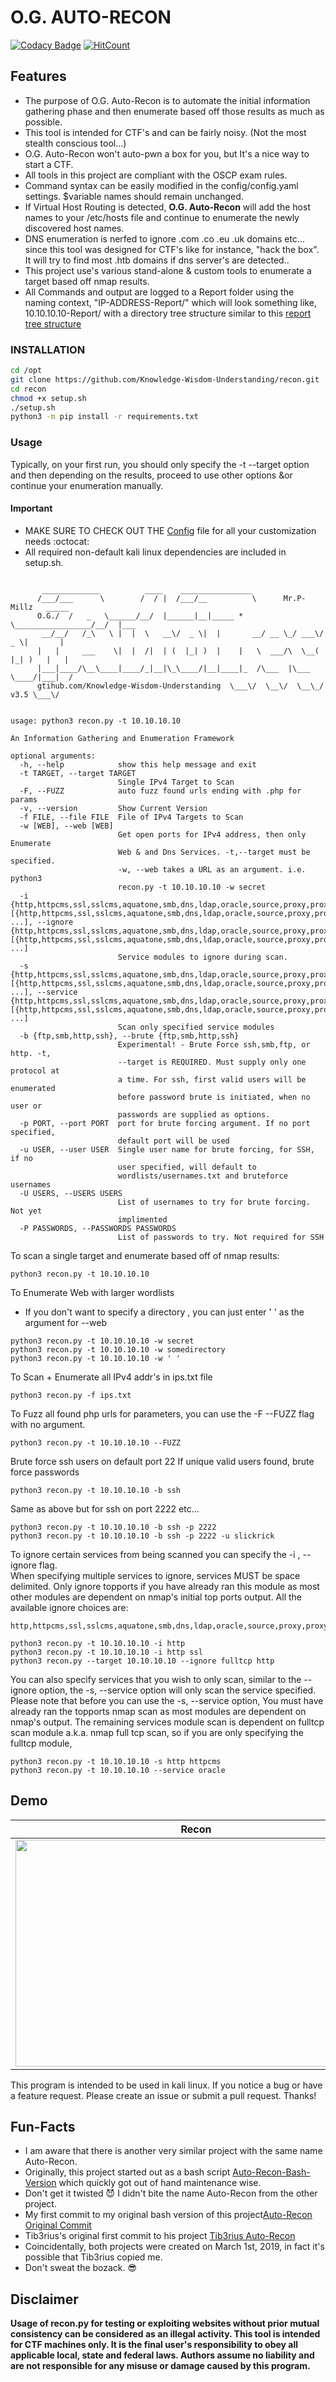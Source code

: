 # O.G. AUTO-RECON

[![Codacy Badge](https://api.codacy.com/project/badge/Grade/fa8f5aab4e434f848e5b7f27bb9eb816)](https://app.codacy.com/app/Knowledge-Wisdom-Understanding/recon?utm_source=github.com&utm_medium=referral&utm_content=Knowledge-Wisdom-Understanding/recon&utm_campaign=Badge_Grade_Dashboard)
[![HitCount](http://hits.dwyl.io/Knowledge-Wisdom-Understanding/https://githubcom/Knowledge-Wisdom-Understanding/recon.svg)](http://hits.dwyl.io/Knowledge-Wisdom-Understanding/https://githubcom/Knowledge-Wisdom-Understanding/recon)

## Features

- The purpose of O.G. Auto-Recon is to automate the initial information gathering phase and then enumerate based off those results as much as possible.
- This tool is intended for CTF's and can be fairly noisy. (Not the most stealth conscious tool...)
- O.G. Auto-Recon won't auto-pwn a box for you, but It's a nice way to start a CTF.
- All tools in this project are compliant with the OSCP exam rules.
- Command syntax can be easily modified in the config/config.yaml settings. \$variable names should remain unchanged.
- If Virtual Host Routing is detected, **O.G. Auto-Recon** will add the host names to your /etc/hosts file and continue to enumerate the newly discovered host names.
- DNS enumeration is nerfed to ignore .com .co .eu .uk domains etc... since this tool was designed for CTF's like for instance, "hack the box". It will try to find most .htb domains if dns server's are detected..
- This project use's various stand-alone & custom tools to enumerate a target based off nmap results.
- All Commands and output are logged to a Report folder using the naming context, "IP-ADDRESS-Report/" which will look something like, 10.10.10.10-Report/ with a directory tree structure similar to this [report tree structure](../master/docs/overview.md)

### INSTALLATION

```bash
cd /opt
git clone https://github.com/Knowledge-Wisdom-Understanding/recon.git
cd recon
chmod +x setup.sh
./setup.sh
python3 -m pip install -r requirements.txt
```

### Usage

Typically, on your first run, you should only specify the -t --target option and then depending on the results, proceed to use other options &or continue
your enumeration manually.

#### Important

- MAKE SURE TO CHECK OUT THE [Config](../master/config/config.yaml) file for all your customization needs :octocat:
- All required non-default kali linux dependencies are included in setup.sh.

```text

       _____________          ____    ________________
      /___/___      \        /  / |  /___/__          \      Mr.P-Millz   _____
      O.G./  /   _   \______/__/  |______|__|_____ *   \_________________/__/  |___
       __/__/   /_\   \ |  |  \   __\/  _ \|  |       __/ __ \_/ ___\/  _ \|       |
      |   |     ___    \|  |  /|  | (  |_| )  |    |   \  ___/\  \__(  |_| )   |   |
      |___|____/\__\____|____/_|__|\_\____/|__|____|_  /\___  |\___  \____/|___|  /
      gtihub.com/Knowledge-Wisdom-Understanding  \___\/  \__\/  \__\_/ v3.5 \___\/


usage: python3 recon.py -t 10.10.10.10

An Information Gathering and Enumeration Framework

optional arguments:
  -h, --help            show this help message and exit
  -t TARGET, --target TARGET
                        Single IPv4 Target to Scan
  -F, --FUZZ            auto fuzz found urls ending with .php for params
  -v, --version         Show Current Version
  -f FILE, --file FILE  File of IPv4 Targets to Scan
  -w [WEB], --web [WEB]
                        Get open ports for IPv4 address, then only Enumerate
                        Web & and Dns Services. -t,--target must be specified.
                        -w, --web takes a URL as an argument. i.e. python3
                        recon.py -t 10.10.10.10 -w secret
  -i {http,httpcms,ssl,sslcms,aquatone,smb,dns,ldap,oracle,source,proxy,proxycms,fulltcp,topports,remaining,searchsploit,peaceout,ftpAnonDL} [{http,httpcms,ssl,sslcms,aquatone,smb,dns,ldap,oracle,source,proxy,proxycms,fulltcp,topports,remaining,searchsploit,peaceout,ftpAnonDL} ...], --ignore {http,httpcms,ssl,sslcms,aquatone,smb,dns,ldap,oracle,source,proxy,proxycms,fulltcp,topports,remaining,searchsploit,peaceout,ftpAnonDL} [{http,httpcms,ssl,sslcms,aquatone,smb,dns,ldap,oracle,source,proxy,proxycms,fulltcp,topports,remaining,searchsploit,peaceout,ftpAnonDL,winrm} ...]
                        Service modules to ignore during scan.
  -s {http,httpcms,ssl,sslcms,aquatone,smb,dns,ldap,oracle,source,proxy,proxycms,fulltcp,topports,remaining,searchsploit,peaceout,ftpAnonDL} [{http,httpcms,ssl,sslcms,aquatone,smb,dns,ldap,oracle,source,proxy,proxycms,fulltcp,topports,remaining,searchsploit,peaceout,ftpAnonDL} ...], --service {http,httpcms,ssl,sslcms,aquatone,smb,dns,ldap,oracle,source,proxy,proxycms,fulltcp,topports,remaining,searchsploit,peaceout,ftpAnonDL} [{http,httpcms,ssl,sslcms,aquatone,smb,dns,ldap,oracle,source,proxy,proxycms,fulltcp,topports,remaining,searchsploit,peaceout,ftpAnonDL,winrm} ...]
                        Scan only specified service modules
  -b {ftp,smb,http,ssh}, --brute {ftp,smb,http,ssh}
                        Experimental! - Brute Force ssh,smb,ftp, or http. -t,
                        --target is REQUIRED. Must supply only one protocol at
                        a time. For ssh, first valid users will be enumerated
                        before password brute is initiated, when no user or
                        passwords are supplied as options.
  -p PORT, --port PORT  port for brute forcing argument. If no port specified,
                        default port will be used
  -u USER, --user USER  Single user name for brute forcing, for SSH, if no
                        user specified, will default to
                        wordlists/usernames.txt and bruteforce usernames
  -U USERS, --USERS USERS
                        List of usernames to try for brute forcing. Not yet
                        implimented
  -P PASSWORDS, --PASSWORDS PASSWORDS
                        List of passwords to try. Not required for SSH

```

To scan a single target and enumerate based off of nmap results:

```shell
python3 recon.py -t 10.10.10.10
```

To Enumerate Web with larger wordlists

- If you don't want to specify a directory , you can just enter ' ' as the argument for --web

```shell
python3 recon.py -t 10.10.10.10 -w secret
python3 recon.py -t 10.10.10.10 -w somedirectory
python3 recon.py -t 10.10.10.10 -w ' '
```

To Scan + Enumerate all IPv4 addr's in ips.txt file

```shell
python3 recon.py -f ips.txt
```

To Fuzz all found php urls for parameters, you can use the -F --FUZZ flag with no argument.

```shell
python3 recon.py -t 10.10.10.10 --FUZZ
```

Brute force ssh users on default port 22 If unique valid users found, brute force passwords

```shell
python3 recon.py -t 10.10.10.10 -b ssh
```

Same as above but for ssh on port 2222 etc...

```shell
python3 recon.py -t 10.10.10.10 -b ssh -p 2222
python3 recon.py -t 10.10.10.10 -b ssh -p 2222 -u slickrick
```

To ignore certain services from being scanned you can specify the -i , --ignore flag.  
When specifying multiple services to ignore, services MUST be space delimited. Only ignore topports if you have already ran this module
as most other modules are dependent on nmap's initial top ports output.
All the available ignore choices are:

```text
http,httpcms,ssl,sslcms,aquatone,smb,dns,ldap,oracle,source,proxy,proxycms,fulltcp,topports,remaining,searchsploit,peaceout,ftpAnonDL
```

```shell
python3 recon.py -t 10.10.10.10 -i http
python3 recon.py -t 10.10.10.10 -i http ssl
python3 recon.py --target 10.10.10.10 --ignore fulltcp http
```

You can also specify services that you wish to only scan, similar to the --ignore option, the -s, --service option will only scan the service specified.
Please note that before you can use the -s, --service option, You must have already ran the topports nmap scan as most modules are dependent on nmap's output.
The remaining services module scan is dependent on fulltcp scan module a.k.a. nmap full tcp scan, so if you are only specifying the fulltcp module,

```shell
python3 recon.py -t 10.10.10.10 -s http httpcms
python3 recon.py -t 10.10.10.10 --service oracle
```

## Demo

| Recon                                                                                                                              | Brute                                                                                                                                  |
| ---------------------------------------------------------------------------------------------------------------------------------- | -------------------------------------------------------------------------------------------------------------------------------------- |
| <img align="left" width="575" height="363" src="https://github.com/Knowledge-Wisdom-Understanding/recon/blob/master/img/auto.gif"> | <img align="left" width="575" height="363" src="https://github.com/Knowledge-Wisdom-Understanding/recon/blob/master/img/sshBrute.gif"> |

This program is intended to be used in kali linux.
If you notice a bug or have a feature request. Please create an issue or submit a pull request. Thanks!

## Fun-Facts

- I am aware that there is another very similar project with the same name Auto-Recon.
- Originally, this project started out as a bash script [Auto-Recon-Bash-Version](https://github.com/Knowledge-Wisdom-Understanding/Auto-Recon) which quickly got out of hand maintenance wise.
- Don't get it twisted :smiling_imp: I didn't bite the name Auto-Recon from the other project.
- My first commit to my original bash version of this project[Auto-Recon Original Commit](https://github.com/Knowledge-Wisdom-Understanding/Auto-Recon/commit/2c03459fa0c9844a66ba58097b326340bb4ef662)
- Tib3rius's original first commit to his project [Tib3rius Auto-Recon](https://github.com/Tib3rius/AutoRecon/commit/a08eeed021df9025e15361914c7332ef1f37b04e)
- Coincidentally, both projects were created on March 1st, 2019, in fact it's possible that Tib3rius copied me.
- Don't sweat the bozack. :sunglasses:

## Disclaimer

**Usage of recon.py for testing or exploiting websites without prior mutual consistency can be considered as an illegal activity. This tool is intended for CTF machines only. It is the final user's responsibility to obey all applicable local, state and federal laws. Authors assume no liability and are not responsible for any misuse or damage caused by this program.**
